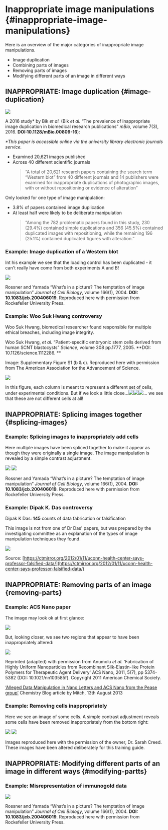 # Inappropriate image manipulations {#inappropriate-image-manipulations}

Here is an overview of the major categories of inappropriate image manipulations.

* Image duplication
* Combining parts of images
* Removing parts of images
* Modifying different parts of an image in different ways

## INAPPROPRIATE: Image duplication {#image-duplication}

![](/assets/images/Bik_et_al.jpg)

A 2016 study\* by Bik _et al._ \(Bik _et al._ “The prevalence of inappropriate image duplication in biomedical research publications” _mBio,_ volume 7\(3\), 2016. **DOI:10.1128/mBio.00809-16**\):

_\*This paper is accessible online via the university library electronic journals service._

* Examined 20,621 images published
* Across 40 different scientific journals
  > “A total of 20,621 research papers containing the search term “Western blot” from 40 different journals and 14 publishers were examined for inappropriate duplications of photographic images, with or without repositioning or evidence of alteration”

Only looked for one type of image manipulation:

* 3.8% of papers contained image duplication
* At least half were likely to be deliberate manipulation
  > “Among the 782 problematic papers found in this study, 230 \(29.4%\) contained simple duplications and 356 \(45.5%\) contained duplicated images with repositioning, while the remaining 196 \(25.1%\) contained duplicated figures with alteration.”

### Example: Image duplication of a Western blot

Int his example we see that the loading control has been duplicated - it can't really have come from both experiments A and B!

![](/assets/images/RossnerYamada_ImageDuplication_WesternBlot.jpg)

Rossner and Yamada “What’s in a picture? The temptation of image manipulation” _Journal of Cell Biology_, volume 166\(1\), 2004. **DOI: 10.1083/jcb.200406019**. Reproduced here with permission from Rockefeller University Press.

### Example: Woo Suk Hwang controversy

Woo Suk Hwang, biomedical researcher found responsible for multiple ethical breaches, including image integrity.

Woo Suk Hwang, _et al_. “Patient-specific embryonic stem cells derived from human SCNT blastocysts” _Science_, volume 308 pp.1777, 2005. **DOI: 10.1126/science.1112286. **  


Image: Supplementary Figure S1 \(b & c\). Reproduced here with permission from The American Association for the Advancement of Science.

![](/assets/images/WooSukHwang_Science2005_SupplementaryFigure.jpg)

In this figure, each column is meant to represent a different set of cells, under experimental conditions. But if we look a little close...![](/assets/images/WooSukHwang_ImageDuplication_1.jpg)![](/assets/images/WooSukHwang_ImageDuplication_2.jpg)![](/assets/images/WooSukHwang_ImageDuplication_3.jpg)... we see that these are not different cells at all!

## INAPPROPRIATE: Splicing images together {#splicing-images}

### Example: Splicing images to inappropriately add cells

Here multiple images have been spliced together to make it appear as though they were originally a single image. The image manipulation is revealed by a simple contrast adjustment.

![](/assets/images/RossnerYamada_SplicingImagesTogether_BEFORE.jpg) ![](/assets/images/RossnerYamada_SplicingImagesTogether_AFTER.jpg)

Rossner and Yamada “What’s in a picture? The temptation of image manipulation” _Journal of Cell Biology_, volume 166\(1\), 2004. **DOI: 10.1083/jcb.200406019**. Reproduced here with permission from Rockefeller University Press.

### Example: Dipak K. Das controversy

Dipak K Das: **145** counts of data fabrication or falsification

This image is not from one of Dr Das' papers, but was prepared by the investigating committee as an explanation of the types of image manipulation techniques they found.

![](/assets/images/DipakDas_WesternBlots.jpg)

Source: [https://ctmirror.org/2012/01/11/uconn-health-center-says-professor-falsified-data/](https://ctmirror.org/2012/01/11/uconn-health-center-says-professor-falsified-data/)

## INAPPROPRIATE: Removing parts of an image {removing-parts}

### Example: ACS Nano paper

The image may look ok at first glance:

![](/assets/images/ACS_Nano_image.jpg)

But, looking closer, we see two regions that appear to have been inappropriately altered:

![](/assets/images/ACS_Nano_image_manipulation.jpg)

Reprinted \(adapted\) with permission from Anumolu _et al._ 'Fabrication of Highly Uniform Nanoparticles from Recombinant Silk-Elastin-like Protein Polymers for Therapeutic Agent Delivery' ACS Nano, 2011, 5\(7\), pp 5374-5382 \(DOI: 10.1021/nn103585f\). Copyright 2011 American Chemical Society.

[‘Alleged Data Manipulation in Nano Letters and ACS Nano from the Pease group’](http://www.chemistry-blog.com/2013/08/13/alleged-data-manipulation-in-nano-letters-and-acs-nano-from-the-pease-group/) Chemistry Blog article by Mitch, 13th August 2013

### Example: Removing cells inappropriately

Here we see an image of some cells. A simple contrast adjustment reveals some cells have been removed inappropriately from the bottom right:

![](/assets/images/SarahCreed_RemovingCells_BEFORE.jpg) ![](/assets/images/SarahCreed_RemovingCells_AFTER.jpg)

Images reproduced here with the permission of the owner, Dr. Sarah Creed. These images have been altered deliberately for this training guide.

## INAPPROPRIATE: Modifying different parts of an image in different ways {#modifying-partts}

### Example: Misrepresentation of immunogold data

![](/assets/images/RossnerYamada_ImmunogoldData.jpg)

Rossner and Yamada “What’s in a picture? The temptation of image manipulation” _Journal of Cell Biology_, volume 166\(1\), 2004. **DOI: 10.1083/jcb.200406019**. Reproduced here with permission from Rockefeller University Press.

